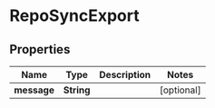 

# RepoSyncExport

## Properties

Name | Type | Description | Notes
------------ | ------------- | ------------- | -------------
**message** | **String** |  |  [optional]



